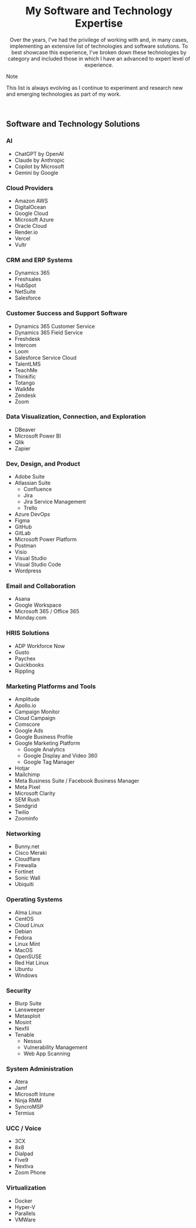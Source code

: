 <h1 align="center">My Software and Technology Expertise</h1>

<p align="center">
    Over the years, I've had the privilege of working with and, in many cases, implementing an extensive list of technologies and software solutions. To best showcase this experience, I've broken down these technologies by category and included those in which I have an advanced to expert level of experience.
    <br />
</p>

> [!NOTE]
> This list is always evolving as I continue to experiment and research new and emerging technologies as part of my work.
<br />

## Software and Technology Solutions

### AI

* ChatGPT by OpenAI
* Claude by Anthropic
* Copilot by Microsoft
* Gemini by Google

### Cloud Providers

* Amazon AWS
* DigitalOcean
* Google Cloud
* Microsoft Azure
* Oracle Cloud
* Render.io
* Vercel
* Vultr

### CRM and ERP Systems

* Dynamics 365
* Freshsales
* HubSpot
* NetSuite
* Salesforce

### Customer Success and Support Software

* Dynamics 365 Customer Service
* Dynamics 365 Field Service
* Freshdesk
* Intercom
* Loom
* Salesforce Service Cloud
* TalentLMS
* TeachMe
* Thinkific
* Totango
* WalkMe
* Zendesk
* Zoom

### Data Visualization, Connection, and Exploration

* DBeaver
* Microsoft Power BI
* Qlik
* Zapier


### Dev, Design, and Product

* Adobe Suite
* Atlassian Suite
  * Confluence
  * Jira
  * Jira Service Management
  * Trello
* Azure DevOps
* Figma
* GitHub
* GitLab
* Microsoft Power Platform
* Postman
* Visio
* Visual Studio
* Visual Studio Code
* Wordpress

### Email and Collaboration

* Asana
* Google Workspace
* Microsoft 365 / Office 365
* Monday.com

### HRIS Solutions

* ADP Workforce Now
* Gusto
* Paychex
* Quickbooks
* Rippling

### Marketing Platforms and Tools

* Amplitude
* Apollo.io
* Campaign Monitor
* Cloud Campaign
* Comscore
* Google Ads
* Google Business Profile
* Google Marketing Platform
  * Google Analytics
  * Google Display and Video 360
  * Google Tag Manager
* Hotjar
* Mailchimp
* Meta Business Suite / Facebook Business Manager
* Meta Pixel
* Microsoft Clarity
* SEM Rush
* Sendgrid
* Twilio
* Zoominfo

### Networking

* Bunny.net
* Cisco Meraki
* Cloudflare
* Firewalla
* Fortinet
* Sonic Wall
* Ubiquiti

### Operating Systems

* Alma Linux
* CentOS
* Cloud Linux
* Debian
* Fedora
* Linux Mint
* MacOS
* OpenSUSE
* Red Hat Linux
* Ubuntu
* Windows

### Security

* Blurp Suite
* Lansweeper
* Metasploit
* Mosint
* Nexfil
* Tenable
  * Nessus
  * Vulnerability Management
  * Web App Scanning

### System Administration

* Atera
* Jamf
* Microsoft Intune
* Ninja RMM
* SyncroMSP
* Termius

### UCC / Voice

* 3CX
* 8x8
* Dialpad
* Five9
* Nextiva
* Zoom Phone

### Virtualization

* Docker
* Hyper-V
* Parallels
* VMWare